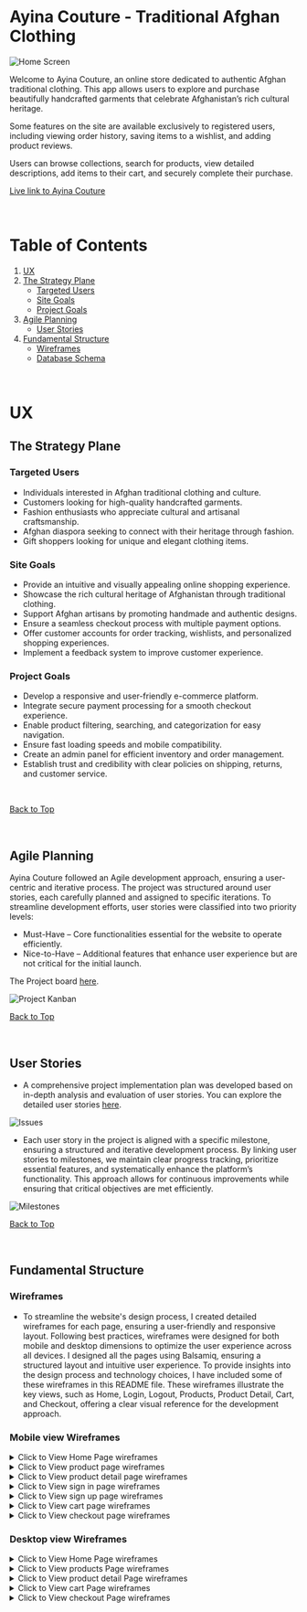 # Ayina Couture - Traditional Afghan Clothing

![Home Screen](/static/images/readme_images/ayina_c_responsive_image.png)

Welcome to Ayina Couture, an online store dedicated to authentic Afghan traditional clothing. This app allows users to explore and purchase beautifully handcrafted garments that celebrate Afghanistan’s rich cultural heritage.

Some features on the site are available exclusively to registered users, including viewing order history, saving items to a wishlist, and adding product reviews.

Users can browse collections, search for products, view detailed descriptions, add items to their cart, and securely complete their purchase. 

[Live link to Ayina Couture](https://ayina-couture-32f4a278cf2b.herokuapp.com/)

<br>

# Table of Contents

1. [UX](#ux)
2. [The Strategy Plane](#the-strategy-plane)
    * [Targeted Users](#targeted-users)
    * [Site Goals](#site-goals)
    * [Project Goals](#project-goals)
3. [Agile Planning](#agile-planning)
    * [User Stories](#user-stories)
4. [Fundamental Structure](#fundamental-structure)
    * [Wireframes](#wireframes)
    * [Database Schema](#database-schema) 


<br>

# UX

## The Strategy Plane

### Targeted Users

- Individuals interested in Afghan traditional clothing and culture.
- Customers looking for high-quality handcrafted garments.
- Fashion enthusiasts who appreciate cultural and artisanal craftsmanship.
- Afghan diaspora seeking to connect with their heritage through fashion.
- Gift shoppers looking for unique and elegant clothing items.

### Site Goals

- Provide an intuitive and visually appealing online shopping experience.
- Showcase the rich cultural heritage of Afghanistan through traditional clothing.
- Support Afghan artisans by promoting handmade and authentic designs.
- Ensure a seamless checkout process with multiple payment options.
- Offer customer accounts for order tracking, wishlists, and personalized shopping experiences.
- Implement a feedback system to improve customer experience.


### Project Goals

- Develop a responsive and user-friendly e-commerce platform.
- Integrate secure payment processing for a smooth checkout experience.
- Enable product filtering, searching, and categorization for easy navigation.
- Ensure fast loading speeds and mobile compatibility.
- Create an admin panel for efficient inventory and order management.
- Establish trust and credibility with clear policies on shipping, returns, and customer service.

<br>

[Back to Top](#table-of-contents)

<br>

## **Agile Planning**

Ayina Couture followed an Agile development approach, ensuring a user-centric and iterative process. The project was structured around user stories, each carefully planned and assigned to specific iterations.
To streamline development efforts, user stories were classified into two priority levels:

- Must-Have – Core functionalities essential for the website to operate efficiently.
- Nice-to-Have – Additional features that enhance user experience but are not critical for the initial launch.

The Project board [here](https://github.com/users/ci-mustafa/projects/5).


![Project Kanban](/static/images/readme_images/ayina_c_project_board.png)

[Back to Top](#table-of-contents)

<br>

## User Stories

* A comprehensive project implementation plan was developed based on in-depth analysis and evaluation of user stories.
You can explore the detailed user stories [here](https://github.com/ci-mustafa/ayina-couture/issues?q=is%3Aissue%20state%3Aclosed).

![Issues](static/images/readme_images/ayina_c_issues.png)

* Each user story in the project is aligned with a specific milestone, ensuring a structured and iterative development process. By linking user stories to milestones, we maintain clear progress tracking, prioritize essential features, and systematically enhance the platform’s functionality. This approach allows for continuous improvements while ensuring that critical objectives are met efficiently.

![Milestones](static/images/readme_images/ayina_c_meilstones.png)

[Back to Top](#table-of-contents)

<br>



## Fundamental Structure

### Wireframes

- To streamline the website's design process, I created detailed wireframes for each page, ensuring a user-friendly and responsive layout. Following best practices, wireframes were designed for both mobile and desktop dimensions to optimize the user experience across all devices.
I designed all the pages using Balsamiq, ensuring a structured layout and intuitive user experience. To provide insights into the design process and technology choices, I have included some of these wireframes in this README file. These wireframes illustrate the key views, such as Home, Login, Logout, Products, Product Detail, Cart, and Checkout, offering a clear visual reference for the development approach.

### Mobile view Wireframes

<details>
<summary>Click to View Home Page wireframes</summary>

#### Mobile Home
![screenshot](static/images/readme_images/wf_mobile_home.png)

</details>

<details>
<summary>Click to View product page wireframes</summary>

#### Mobile Products
![screenshot](static/images/readme_images/wf_mobile_products.png)

</details>

<details>
<summary>Click to View product detail page wireframes</summary>

#### Mobile Product detail
![screenshot](static/images/readme_images/wf_mobile_product_detial.png)

</details>

<details>
<summary>Click to View sign in page wireframes</summary>

#### Mobile Sign in
![screenshot](static/images/readme_images/wf_mobile_signin.png)

</details>

<details>
<summary>Click to View sign up page wireframes</summary>

#### Mobile Sign up
![screenshot](static/images/readme_images/wf_mobile_signup.png)

</details>

<details>
<summary>Click to View cart page wireframes</summary>

#### Mobile Cart
![screenshot](static/images/readme_images/wf_mobile_cart.png)

</details>

<details>
<summary>Click to View checkout page wireframes</summary>

#### Mobile Checkout
![screenshot](static/images/readme_images/wf_mobile_checkout.png)

</details>

### Desktop view Wireframes

<details>
<summary>Click to View Home Page wireframes</summary>

#### Desktop Home
![screenshot](static/images/readme_images/wf_desktop_home.png)

</details>

<details>
<summary>Click to View products Page wireframes</summary>

#### Desktop Products
![screenshot](static/images/readme_images/wf_desktop_products.png)

</details>

<details>
<summary>Click to View product detail Page wireframes</summary>

#### Desktop Product detail
![screenshot](static/images/readme_images/wf_desktop_product_detail.png)

</details>

<details>
<summary>Click to View cart Page wireframes</summary>

#### Desktop Cart
![screenshot](static/images/readme_images/wf_desktop_checkout.png)

</details>

</details>

<details>
<summary>Click to View checkout Page wireframes</summary>

#### Desktop Checkout
![screenshot](static/images/readme_images/wf_desktop_checkoutt.png)

</details>